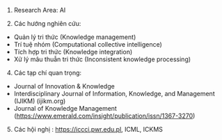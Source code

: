 1. Research Area: AI

2. Các hướng nghiên cứu:
- Quản lý tri thức (Knowledge management)
- Trí tuệ nhóm (Computational collective intelligence)
- Tích hợp tri thức (Knowledge integration)
- Xử lý mâu thuẫn tri thức (Inconsistent knowledge processing)


4. Các tạp chí quan trọng:
- Journal of Innovation & Knowledge
- Interdisciplinary Journal of Information, Knowledge, and Management (IJIKM) (ijikm.org)
- Journal of Knowledge Management (https://www.emerald.com/insight/publication/issn/1367-3270)


5. Các hội nghị : https://iccci.pwr.edu.pl, ICML, ICKMS
